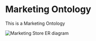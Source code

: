 # Marketing Ontology
 This is a Marketing Ontology

![Marketing Store ER diagram](https://github.com/armenalaray/Marketing-Database/assets/16656506/09d2d7d4-abde-4fb1-a479-43a35fba6c7f)
